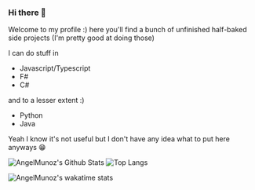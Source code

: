 ### Hi there 👋

Welcome to my profile :) here you'll find a bunch of unfinished half-baked side projects (I'm pretty good at doing those)

I can do stuff in 

- Javascript/Typescript
- F#
- C#

and to a lesser extent :)

- Python
- Java

Yeah I know it's not useful but I don't have any idea what to put here anyways 😁

![AngelMunoz's Github Stats](https://github-readme-stats.vercel.app/api?username=AngelMunoz&count_private=true&show_icons=true&theme=gotham)
![Top Langs](https://github-readme-stats.vercel.app/api/top-langs/?username=AngelMunoz&theme=gotham)

![AngelMunoz's wakatime stats](https://github-readme-stats.vercel.app/api/wakatime?username=Daniel_Tuna&theme=gotham)
